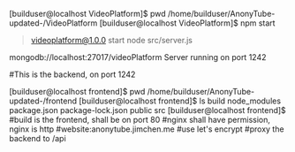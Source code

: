 
[builduser@localhost VideoPlatform]$ pwd
/home/builduser/AnonyTube-updated-/VideoPlatform
[builduser@localhost VideoPlatform]$ npm start

> videoplatform@1.0.0 start
> node src/server.js

mongodb://localhost:27017/videoPlatform
Server running on port 1242


#This is the backend, on port 1242



[builduser@localhost frontend]$ pwd
/home/builduser/AnonyTube-updated-/frontend
[builduser@localhost frontend]$ ls
build  node_modules  package.json  package-lock.json  public  src
[builduser@localhost frontend]$ 
#build is the frontend, shall be on port 80
#nginx shall have permission, nginx is http
#website:anonytube.jimchen.me
#use let's encrypt
#proxy the backend to /api
